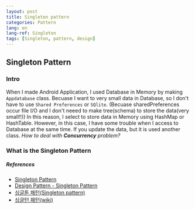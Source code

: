 ```yaml
---
layout: post
title: Singleton pattern
categories: Pattern
lang: en
lang-ref: Singleton
tags: [Singleton, pattern, design]
---
```


## Singleton Pattern

### Intro

When I made Android Application, I used Database in Memory by making `Appdatabase` class. Becuase I want to very small data in Database, so I don't have to use `Shared Preferences` or `SQlite`. (Becuase sharedPreferences occur file I/O and I don't neeed to make tree(schema) to store the data(very small!!))
In this reason, I select to store data in Memory using HashMap or HashTable.
However, in this case, I have some trouble when I access to Database at the same time. If you update the data, but it is used another class.
_How to deal with **Concurrency** problem?_

### What is the Singleton Pattern

##### References

- [Singleton Pattern](https://www.javatpoint.com/singleton-design-pattern-in-java)
- [Design Pattern - Singleton Pattern](https://www.tutorialspoint.com/design_pattern/singleton_pattern.htm)
- [싱글톤 패턴(Singleton pattern)](https://gyoogle.dev/blog/design-pattern/Singleton%20Pattern.html)
- [싱글턴 패턴(wiki)](https://ko.wikipedia.org/wiki/%EC%8B%B1%EA%B8%80%ED%84%B4_%ED%8C%A8%ED%84%B4)
